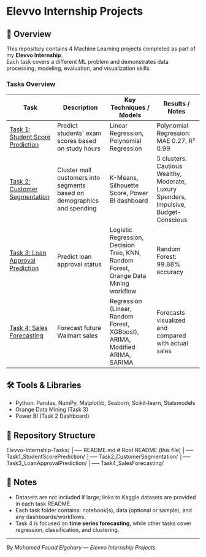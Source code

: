 # Elevvo Internship Projects

## 📌 Overview
This repository contains 4 Machine Learning projects completed as part of my **Elevvo Internship**.  
Each task covers a different ML problem and demonstrates data processing, modeling, evaluation, and visualization skills.

### Tasks Overview
| Task | Description | Key Techniques / Models | Results / Notes |
|------|-------------|-----------------------|----------------|
| [Task 1: Student Score Prediction](Task1_StudentScorePrediction/README.md) | Predict students' exam scores based on study hours | Linear Regression, Polynomial Regression | Polynomial Regression: MAE 0.27, R² 0.99 |
| [Task 2: Customer Segmentation](Task2_CustomerSegmentation/README.md) | Cluster mall customers into segments based on demographics and spending | K-Means, Silhouette Score, Power BI dashboard | 5 clusters: Cautious Wealthy, Moderate, Luxury Spenders, Impulsive, Budget-Conscious |
| [Task 3: Loan Approval Prediction](Task3_LoanApprovalPrediction/README.md) | Predict loan approval status | Logistic Regression, Decision Tree, KNN, Random Forest, Orange Data Mining workflow | Random Forest: 99.88% accuracy |
| [Task 4: Sales Forecasting](Task4_SalesForecasting/README.md) | Forecast future Walmart sales | Regression (Linear, Random Forest, XGBoost), ARIMA, Modified ARIMA, SARIMA | Forecasts visualized and compared with actual sales |

## 🛠️ Tools & Libraries
- Python: Pandas, NumPy, Matplotlib, Seaborn, Scikit-learn, Statsmodels  
- Orange Data Mining (Task 3)  
- Power BI (Task 2 Dashboard)  

## 📂 Repository Structure
Elevvo-Internship-Tasks/
│── README.md # Root README (this file)
│── Task1_StudentScorePrediction/
│── Task2_CustomerSegmentation/
│── Task3_LoanApprovalPrediction/
│── Task4_SalesForecasting/


## 🔗 Notes
- Datasets are not included if large; links to Kaggle datasets are provided in each task README.  
- Each task folder contains: notebook(s), data (optional or sample), and any dashboards/workflows.  
- Task 4 is focused on **time series forecasting**, while other tasks cover regression, classification, and clustering.

---
*By Mohamed Fouad Elgohary — Elevvo Internship Projects*

